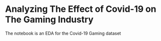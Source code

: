 # Analyzing The Effect of Covid-19 on The Gaming Industry	

The notebook is an EDA for the Covid-19 Gaming dataset 
